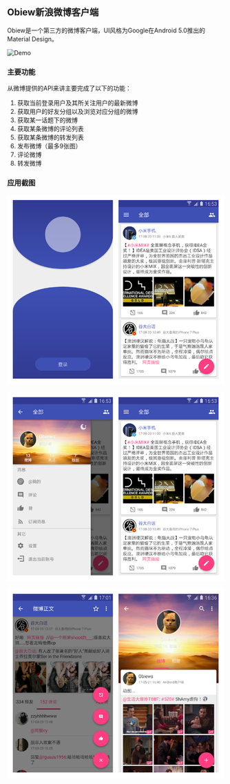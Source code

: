 Obiew新浪微博客户端
---

Obiew是一个第三方的微博客户端，UI风格为Google在Android 5.0推出的Material Design。

![Demo](demo.gif)

### 主要功能

从微博提供的API来讲主要完成了以下的功能：

1. 获取当前登录用户及其所关注用户的最新微博
2. 获取用户的好友分组以及浏览对应分组的微博
3. 获取某一话题下的微博
3. 获取某条微博的评论列表
4. 获取某条微博的转发列表
5. 发布微博（最多9张图）
6. 评论微博
7. 转发微博

### 应用截图

![Screenshot1](screenshot1.png)

![Screenshot2](screenshot2.png)

![Screenshot3](screenshot3.png)